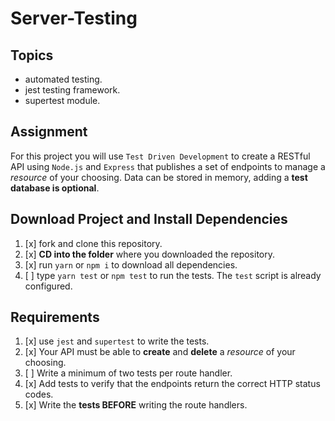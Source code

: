 # Server-Testing

## Topics

- automated testing.
- jest testing framework.
- supertest module.

## Assignment

For this project you will use `Test Driven Development` to create a RESTful API using `Node.js` and `Express` that publishes a set of endpoints to manage a _resource_ of your choosing. Data can be stored in memory, adding a **test database is optional**.

## Download Project and Install Dependencies

1. [x]  fork and clone this repository.
1. [x]  **CD into the folder** where you downloaded the repository.
1. [x]  run `yarn` or `npm i` to download all dependencies.
1. [ ]  type `yarn test` or `npm test` to run the tests. The `test` script is already configured.

## Requirements

1. [x]  use `jest` and `supertest` to write the tests.
1. [x]  Your API must be able to **create** and **delete** a _resource_ of your choosing.
1. [ ]  Write a minimum of two tests per route handler.
1. [x]  Add tests to verify that the endpoints return the correct HTTP status codes.
1. [x]  Write the **tests BEFORE** writing the route handlers.
